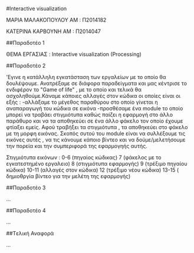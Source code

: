 #Interactive visualization

ΜΑΡΙΑ ΜΑΛΑΚΟΠΟΥΛΟΥ 
ΑΜ : Π2014182

ΚΑΤΕΡΙΝΑ ΚΑΡΒΟΥΝΗ
ΑΜ : Π2014047


##Παραδοτέο 1

ΘΕΜΑ ΕΡΓΑΣΙΑΣ :
Interactive visualization (Processing)

##Παραδοτέο 2

'Εγινε η κατάλληλη εγκατάσταση των εργαλείων με το οποίο θα δουλέψουμε. Ανατρέξαμε σε διάφορα παραδείγματα και μας κέντρισε το ενδιφέρον το "Game of life" , με το οποίο και τελικά θα ασχοληθούμε.Κάναμε κάποιες αλλαγές στον κώδικα οι οποίες είναι οι εξής :
-αλλάξαμε το μέγεθος παραθύρου στο οποίο γίνεται η αναπαραγωγή του κώδικα σε εικόνα
-προσθέσαμε ένα module το οποίο μπορεί να τραβάει στιγμιότυπα καθώς παίζει η εφαρμογή στο άλλο παράθυρο και να τα αποθηκεύει σε ένα άλλο φάκελο τον οποίο έχουμε φτίαξει εμείς. Αφού τραβήξει τα στιγμιότυπα , τα αποθηκεύει στο φάκελο με τη μορφη εικόνας. Σκοπός συτού του module είναι να συλλέξουμε τις εικόνες αυτές , να τις κάνουμε κάποιο βίντεο και να δούμε/μελετήσουμε την πορεία και την συμπεριφορά της εφαρμογηής αυτής.

Στιγμιότυπα εικόνων :
0-6 (πηγαίος κώδικας)
7 (φάκελος με το εγκατεστημένο εργαλειο)
8 (στιγμιότυπα εφαρμογής)
9 (τρέξιμο πηγαίου κώδικα)
10-11 (αλλαγές στον κώδικα)
12 (τρέξιμο νέου κώδικα)
13-15 ( δημιοθργία βίντεο για την μελέτη της εφαρμογής)




##Παραδοτέο 3

...

##Παραδοτέο 4

...

##Tελική Αναφορά

...
